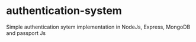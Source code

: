 # authentication-system

Simple authentication sytem implementation in NodeJs, Express, MongoDB and passport Js
